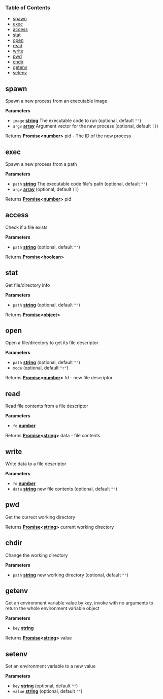 <!-- Generated by documentation.js. Update this documentation by updating the source code. -->

### Table of Contents

-   [spawn](#spawn)
-   [exec](#exec)
-   [access](#access)
-   [stat](#stat)
-   [open](#open)
-   [read](#read)
-   [write](#write)
-   [pwd](#pwd)
-   [chdir](#chdir)
-   [getenv](#getenv)
-   [setenv](#setenv)

## spawn

Spawn a new process from an executable image

**Parameters**

-   `image` **[string](https://developer.mozilla.org/en-US/docs/Web/JavaScript/Reference/Global_Objects/String)** The executable code to run (optional, default `""`)
-   `argv` **[array](https://developer.mozilla.org/en-US/docs/Web/JavaScript/Reference/Global_Objects/Array)** Argument vector for the new process (optional, default `[]`)

Returns **[Promise](https://developer.mozilla.org/en-US/docs/Web/JavaScript/Reference/Global_Objects/Promise)&lt;[number](https://developer.mozilla.org/en-US/docs/Web/JavaScript/Reference/Global_Objects/Number)>** pid - The ID of the new process

## exec

Spawn a new process from a path

**Parameters**

-   `path` **[string](https://developer.mozilla.org/en-US/docs/Web/JavaScript/Reference/Global_Objects/String)** The executable code file's path (optional, default `""`)
-   `argv` **[array](https://developer.mozilla.org/en-US/docs/Web/JavaScript/Reference/Global_Objects/Array)**  (optional, default `[]`)

Returns **[Promise](https://developer.mozilla.org/en-US/docs/Web/JavaScript/Reference/Global_Objects/Promise)&lt;[number](https://developer.mozilla.org/en-US/docs/Web/JavaScript/Reference/Global_Objects/Number)>** pid

## access

Check if a file exists

**Parameters**

-   `path` **[string](https://developer.mozilla.org/en-US/docs/Web/JavaScript/Reference/Global_Objects/String)**  (optional, default `""`)

Returns **[Promise](https://developer.mozilla.org/en-US/docs/Web/JavaScript/Reference/Global_Objects/Promise)&lt;[boolean](https://developer.mozilla.org/en-US/docs/Web/JavaScript/Reference/Global_Objects/Boolean)>** 

## stat

Get file/directory info

**Parameters**

-   `path` **[string](https://developer.mozilla.org/en-US/docs/Web/JavaScript/Reference/Global_Objects/String)**  (optional, default `""`)

Returns **[Promise](https://developer.mozilla.org/en-US/docs/Web/JavaScript/Reference/Global_Objects/Promise)&lt;[object](https://developer.mozilla.org/en-US/docs/Web/JavaScript/Reference/Global_Objects/Object)>** 

## open

Open a file/directory to get its file descriptor

**Parameters**

-   `path` **[string](https://developer.mozilla.org/en-US/docs/Web/JavaScript/Reference/Global_Objects/String)**  (optional, default `""`)
-   `mode`   (optional, default `"r"`)

Returns **[Promise](https://developer.mozilla.org/en-US/docs/Web/JavaScript/Reference/Global_Objects/Promise)&lt;[number](https://developer.mozilla.org/en-US/docs/Web/JavaScript/Reference/Global_Objects/Number)>** fd - new file descriptor

## read

Read file contents from a file descriptor

**Parameters**

-   `fd` **[number](https://developer.mozilla.org/en-US/docs/Web/JavaScript/Reference/Global_Objects/Number)** 

Returns **[Promise](https://developer.mozilla.org/en-US/docs/Web/JavaScript/Reference/Global_Objects/Promise)&lt;[string](https://developer.mozilla.org/en-US/docs/Web/JavaScript/Reference/Global_Objects/String)>** data - file contents

## write

Write data to a file descriptor

**Parameters**

-   `fd` **[number](https://developer.mozilla.org/en-US/docs/Web/JavaScript/Reference/Global_Objects/Number)** 
-   `data` **[string](https://developer.mozilla.org/en-US/docs/Web/JavaScript/Reference/Global_Objects/String)** new file contents (optional, default `""`)

## pwd

Get the currect working directory

Returns **[Promise](https://developer.mozilla.org/en-US/docs/Web/JavaScript/Reference/Global_Objects/Promise)&lt;[string](https://developer.mozilla.org/en-US/docs/Web/JavaScript/Reference/Global_Objects/String)>** current working directory

## chdir

Change the working directory

**Parameters**

-   `path` **[string](https://developer.mozilla.org/en-US/docs/Web/JavaScript/Reference/Global_Objects/String)** new working directory (optional, default `""`)

## getenv

Get an environment variable value by key,
invoke with no arguments to return the whole environment variable object

**Parameters**

-   `key` **[string](https://developer.mozilla.org/en-US/docs/Web/JavaScript/Reference/Global_Objects/String)** 

Returns **[Promise](https://developer.mozilla.org/en-US/docs/Web/JavaScript/Reference/Global_Objects/Promise)&lt;[string](https://developer.mozilla.org/en-US/docs/Web/JavaScript/Reference/Global_Objects/String)>** value

## setenv

Set an environment variable to a new value

**Parameters**

-   `key` **[string](https://developer.mozilla.org/en-US/docs/Web/JavaScript/Reference/Global_Objects/String)**  (optional, default `""`)
-   `value` **[string](https://developer.mozilla.org/en-US/docs/Web/JavaScript/Reference/Global_Objects/String)**  (optional, default `""`)

